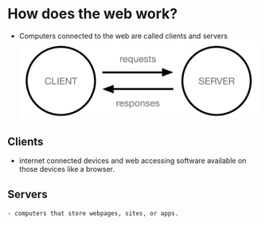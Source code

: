 # How does the web work?

- Computers connected to the web are called clients and servers
  <br />
  ![](../images/client-and-server.png)

## Clients

- internet connected devices and web accessing software available on those devices like a browser.

## Servers

    - computers that store webpages, sites, or apps.
